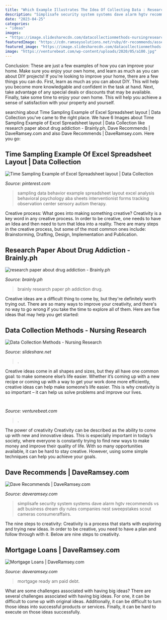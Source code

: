 ```yaml
---
title: "Which Example Illustrates The Idea Of Collecting Data : Research Paper About Drug Addiction"
description: "Simplisafe security system systems dave alarm hgtv recommends vs adt business dream diy rules companies nest sweepstakes scout cameras consumeraffairs"
date: "2023-04-25"
categories:
- "ideas"
images:
- "https://image.slidesharecdn.com/datacollectionmethods-nursingresearch-140817080148-phpapp02/95/data-collection-methods-nursing-research-15-638.jpg?cb=1408277748"
featuredImage: "https://cdn.ramseysolutions.net/ruby/dr-recommends/assets/mortgage/ready-to-buy-house-ee6c27d2fae8ffae8d2d77640bd02358c0f78d8c365d9858cc7e55ff3e80636f.jpg"
featured_image: "https://image.slidesharecdn.com/datacollectionmethods-nursingresearch-140817080148-phpapp02/95/data-collection-methods-nursing-research-15-638.jpg?cb=1408277748"
image: "https://venturebeat.com/wp-content/uploads/2020/05/a100.jpg"
---
```



Conclusion: These are just a few examples of how you can improve your home. Make sure you enjoy your own home, and learn as much as you can about DIY projects!
If you're looking to improve your home, there are a few things you can do. First, learn as much as you can about DIY. This will help you become more knowledgable and confident in the task at hand. Next, take advantage of any special deals or discounts that may be available. Finally, take some time to enjoy your own home. This will help you achieve a sense of satisfaction with your property and yourself.

	

		
searching about Time Sampling Example of Excel Spreadsheet layout | Data Collection you've came to the right place. We have 6 Images about Time Sampling Example of Excel Spreadsheet layout | Data Collection like research paper about drug addiction - Brainly.ph, Dave Recommends | DaveRamsey.com and also Dave Recommends | DaveRamsey.com. Here you go:
		
    
## Time Sampling Example Of Excel Spreadsheet Layout | Data Collection

<img loading=lazy src="https://s-media-cache-ak0.pinimg.com/564x/02/61/7d/02617d00db0d038a38451a50a0c7b6e7.jpg" onerror="this.onerror=null;this.src='https://tse1.mm.bing.net/th?id=OIP.Kg07Y3vU2LOrqE5tqx8gtwHaLE&amp;pid=15.1';" alt="Time Sampling Example of Excel Spreadsheet layout | Data Collection">

_Source: pinterest.com_

>sampling data behavior example spreadsheet layout excel analysis behavioral psychology aba sheets interventionist forms tracking observation center sensory autism therapy. 

	

Creative process: What goes into making something creative?
Creativity is a key word in any creative process. In order to be creative, one needs to have an Idea and then need to turn that Idea into a reality. There are many steps in the creative process, but some of the most common ones include: Brainstorming, Drafting, Design, Implementation and Publication.

    
## Research Paper About Drug Addiction - Brainly.ph

<img loading=lazy src="https://ph-static.z-dn.net/files/d2a/f5622ef997751abcf5bf6cf896f9cdcb.jpg" onerror="this.onerror=null;this.src='https://tse2.mm.bing.net/th?id=OIP.VJclGn8nOQJIocn8POcyyAHaMo&amp;pid=15.1';" alt="research paper about drug addiction - Brainly.ph">

_Source: brainly.ph_

>brainly research paper ph addiction drug. 

	

Creative ideas are a difficult thing to come by, but they're definitely worth trying out. There are so many ways to improve your creativity, and there's no way to go wrong if you take the time to explore all of them. Here are five ideas that may help you get started: 

    
## Data Collection Methods - Nursing Research

<img loading=lazy src="https://image.slidesharecdn.com/datacollectionmethods-nursingresearch-140817080148-phpapp02/95/data-collection-methods-nursing-research-15-638.jpg?cb=1408277748" onerror="this.onerror=null;this.src='https://tse3.mm.bing.net/th?id=OIP.aQAHy-RfXUueKs6tKbvrXgHaKe&amp;pid=15.1';" alt="Data Collection Methods - Nursing Research">

_Source: slideshare.net_

>. 

	

Creative ideas come in all shapes and sizes, but they all have one common goal: to make someone else’s life easier. Whether it’s coming up with a new recipe or coming up with a way to get your work done more efficiently, creative ideas can help make someone’s life easier. This is why creativity is so important – it can help us solve problems and improve our lives.

    
## 

<img loading=lazy src="https://venturebeat.com/wp-content/uploads/2020/05/a100.jpg" onerror="this.onerror=null;this.src='https://tse1.mm.bing.net/th?id=OIP.yHL0eRs96Bh5NopbBzBT_gHaEQ&amp;pid=15.1';" alt="">

_Source: venturebeat.com_

>. 

	

The power of creativity
Creativity can be described as the ability to come up with new and innovative ideas. This is especially important in today’s society, where everyone is constantly trying to find new ways to make money and improve their quality of life. With so many opportunities available, it can be hard to stay creative. However, using some simple techniques can help you achieve your goals.

    
## Dave Recommends | DaveRamsey.com

<img loading=lazy src="https://cdn.ramseysolutions.net/media/image/dave_recommends/dr_home_simplisafe_v2.png" onerror="this.onerror=null;this.src='https://tse1.mm.bing.net/th?id=OIP.FCxdIa5z6Zs2AcEZoOJJJwAAAA&amp;pid=15.1';" alt="Dave Recommends | DaveRamsey.com">

_Source: daveramsey.com_

>simplisafe security system systems dave alarm hgtv recommends vs adt business dream diy rules companies nest sweepstakes scout cameras consumeraffairs. 

	

The nine steps to creativity:
Creativity is a process that starts with exploring and trying new ideas. In order to be creative, you need to have a plan and follow through with it. Below are nine steps to creativity.

    
## Mortgage Loans | DaveRamsey.com

<img loading=lazy src="https://cdn.ramseysolutions.net/ruby/dr-recommends/assets/mortgage/ready-to-buy-house-ee6c27d2fae8ffae8d2d77640bd02358c0f78d8c365d9858cc7e55ff3e80636f.jpg" onerror="this.onerror=null;this.src='https://tse2.mm.bing.net/th?id=OIP.Ig4L1G-chvx5bflccW3WewAAAA&amp;pid=15.1';" alt="Mortgage Loans | DaveRamsey.com">

_Source: daveramsey.com_

>mortgage ready am paid debt. 

	

What are some challenges associated with having big ideas?
There are several challenges associated with having big ideas. For one, it can be difficult to come up with original ideas. Additionally, it can be difficult to turn those ideas into successful products or services. Finally, it can be hard to execute on those ideas successfully.

